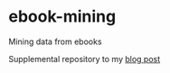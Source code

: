 # ebook-mining
Mining data from ebooks

Supplemental repository to my [blog post](deltikron.schafferhome.de)
